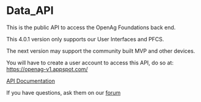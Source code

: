 # Data_API

This is the public API to access the OpenAg Foundations back end.

This 4.0.1 version only supports our User Interfaces and PFCS.

The next version may support the community built MVP and other devices.

You will have to create a user account to access this API, do so at:
https://openag-v1.appspot.com/

[API Documentation](docs/API_4.0.1.pdf)

If you have questions, ask them on our [forum](https://forum.openag.media.mit.edu/)


